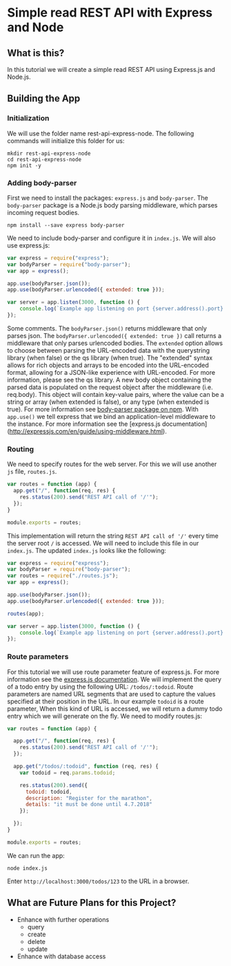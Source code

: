 # Simple read REST API with Express and Node

## What is this?
In this tutorial we will create a simple read REST API using Express.js and Node.js.

## Building the App

### Initialization
We will use the folder name rest-api-express-node. The following commands will initialize this folder for us:

```
mkdir rest-api-express-node
cd rest-api-express-node
npm init -y
```

### Adding body-parser
First we need to install the packages: `express.js` and `body-parser`. The `body-parser` package is a Node.js body parsing middleware, which parses incoming request bodies.

```
npm install --save express body-parser
```

We need to include body-parser and configure it in `index.js`. We will also use express.js:

```javascript
var express = require("express");
var bodyParser = require("body-parser");
var app = express();

app.use(bodyParser.json());
app.use(bodyParser.urlencoded({ extended: true }));

var server = app.listen(3000, function () {
    console.log(`Example app listening on port {server.address().port}!`);
});
```

Some comments.
The `bodyParser.json()` returns middleware that only parses json. The `bodyParser.urlencoded({ extended: true })` call returns a middleware that only parses urlencoded bodies. The `extended` option allows to choose between parsing the URL-encoded data with the querystring library (when false) or the qs library (when true). The "extended" syntax allows for rich objects and arrays to be encoded into the URL-encoded format, allowing for a JSON-like experience with URL-encoded. For more information, please see the qs library. A new body object containing the parsed data is populated on the request object after the middleware (i.e. req.body). This object will contain key-value pairs, where the value can be a string or array (when extended is false), or any type (when extended is true). For more information see [body-parser package on npm](https://www.npmjs.com/package/body-parser).
With `app.use()` we tell express that we bind an application-level middleware to the instance. For more information see the [express.js documentation] (http://expressjs.com/en/guide/using-middleware.html).

### Routing
We need to specify routes for the web server. For this we will use another `js` file, `routes.js`.

```javascript
var routes = function (app) {
  app.get("/", function(req, res) {
    res.status(200).send("REST API call of '/'");
  });
}

module.exports = routes;
```

This implementation will return the string `REST API call of '/'` every time the server root `/` is accessed.
We will need to include this file in our `index.js`. The updated `index.js` looks like the following:

```javascript
var express = require("express");
var bodyParser = require("body-parser");
var routes = require("./routes.js");
var app = express();

app.use(bodyParser.json());
app.use(bodyParser.urlencoded({ extended: true }));

routes(app);

var server = app.listen(3000, function () {
    console.log(`Example app listening on port {server.address().port}!`);
});
```

### Route parameters
For this tutorial we will use route parameter feature of express.js. For more information see the [express.js documentation](http://expressjs.com/en/guide/routing.html).
We will implement the query of a todo entry by using the following URL: `/todos/:todoid`.
Route parameters are named URL segments that are used to capture the values specified at their position in the URL. In our example `todoid` is a route parameter,
When this kind of URL is accessed, we will return a dummy todo entry which we will generate on the fly.
We need to modify routes.js:

```javascript
var routes = function (app) {

  app.get("/", function(req, res) {
    res.status(200).send("REST API call of '/'");
  });

  app.get("/todos/:todoid", function (req, res) {
    var todoid = req.params.todoid;

    res.status(200).send({
      todoid: todoid,
      description: "Register for the marathon",
      details: "it must be done until 4.7.2018"
    });

  });
}

module.exports = routes;
```

We can run the app:

```
node index.js
```

Enter `http://localhost:3000/todos/123` to the URL in a browser.

## What are Future Plans for this Project?
  * Enhance with further operations
    * query
    * create
    * delete
    * update
  * Enhance with database access
